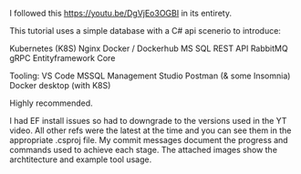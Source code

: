 I followed this https://youtu.be/DgVjEo3OGBI in its entirety.

This tutorial uses a simple database with a C# api scenerio to introduce:

Kubernetes (K8S)
Nginx
Docker / Dockerhub
MS SQL
REST API
RabbitMQ
gRPC
Entityframework Core

Tooling:
VS Code
MSSQL Management Studio
Postman (& some Insomnia)
Docker desktop (with K8S)

Highly recommended. 

I had EF install issues so had to downgrade to the versions used in the YT video.  All other refs were the latest at the time and you can see them in the appropriate .csproj file.
My commit messages document the progress and commands used to achieve each stage.  The attached images show the archtitecture and example tool usage.